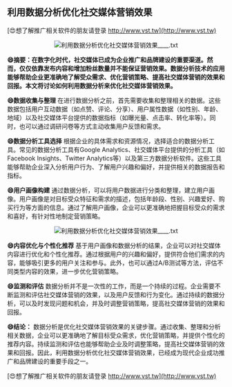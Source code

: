 ## **利用数据分析优化社交媒体营销效果**

[😍想了解推广相关软件的朋友请登录 http://www.vst.tw](http://www.vst.tw)

 <center><img src="https://vst.tw/MP4/tuiguang/png/1.png" alt="利用数据分析优化社交媒体营销效果____.txt"></center>

**😄摘要：在数字化时代，社交媒体已成为企业推广和品牌建设的重要渠道。然而，仅仅依靠发布内容和增加粉丝数量并不能保证营销效果。数据分析技术的应用能够帮助企业更准确地了解受众需求、优化营销策略、提高社交媒体营销的效果和回报。本文将讨论如何利用数据分析来优化社交媒体营销效果。**

**😄数据收集与整理**
在进行数据分析之前，首先需要收集和整理相关的数据。这些数据包括用户互动数据（如点赞、评论、分享）、用户属性数据（如性别、年龄、地域）以及社交媒体平台提供的数据指标（如曝光量、点击率、转化率等）。同时，也可以通过调研问卷等方式主动收集用户反馈和需求。

**😄数据分析工具选择**
根据企业的具体需求和资源情况，选择适合的数据分析工具。常见的数据分析工具有Google Analytics、社交媒体平台提供的分析工具（如Facebook Insights、Twitter Analytics等）以及第三方数据分析软件。这些工具能够帮助企业深入分析用户行为、了解用户兴趣和偏好，并提供相关的数据报告和指标。

**😄用户画像构建**
通过数据分析，可以将用户数据进行分类和整理，建立用户画像。用户画像是对目标受众特征和需求的描述，包括年龄段、性别、兴趣爱好、购买行为等方面的信息。通过了解用户画像，企业可以更准确地把握目标受众的需求和喜好，有针对性地制定营销策略。

 <center><img src="https://vst.tw/MP4/tuiguang/png/0.png" alt="利用数据分析优化社交媒体营销效果____.txt"></center>

**😄内容优化与个性化推荐**
基于用户画像和数据分析的结果，企业可以对社交媒体内容进行优化和个性化推荐。通过根据用户的兴趣和偏好，提供符合他们需求的内容，能够吸引更多的用户关注和参与。此外，也可以通过A/B测试等方法，评估不同类型内容的效果，进一步优化营销策略。

**😄监测和评估**
数据分析并不是一次性的工作，而是一个持续的过程。企业需要不断监测和评估社交媒体营销的效果，以及用户反馈和行为变化。通过持续的数据分析，可以及时发现问题和机会，并及时调整营销策略，提高社交媒体营销的效果和回报。

**😄结论：**
数据分析是优化社交媒体营销效果的关键步骤。通过收集、整理和分析相关数据，企业可以更准确地了解目标受众需求，优化营销策略，并提供个性化的推荐内容。持续监测和评估也能够帮助企业及时调整策略，提高社交媒体营销的效果和回报。因此，利用数据分析优化社交媒体营销效果，已经成为现代企业成功推广和品牌建设的重要手段之一。

[😍想了解推广相关软件的朋友请登录 http://www.vst.tw](http://www.vst.tw)



